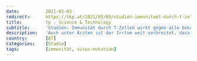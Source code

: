 ```yaml
---
date:          2021-03-03
redirect:      https://tkp.at/2021/03/03/studien-immunitaet-durch-t-zellen-wirkt-gegen-alle-bekannten-virus-mutationen/
title:         tp - Science & Technology
subtitle:      'Studien: Immunität durch T-Zellen wirkt gegen alle bekannten Virus Mutationen'
description:   'Auch unter Ärzten ist der Irrtum weit verbreitet, dass Antikörper das entscheidende Mittel der Immunabwehr sind. Deshalb kam Besorgnis auf als entdeckt wurde, dass zumindest bei einigen neueren Virus-Varianten keine Neutralisierung durch Antikörper mehr gefunden wurde. Wie neue Forschungen zeigen, schränkt dies die Abwehrmöglichkeit und Immunität durch CD4+ und CD8+ T-Zellen jedoch nicht ein. Die …'
country:       [AT]
categories:    [Studie]
tags:          [immunität, virus-mutation]
---
```

